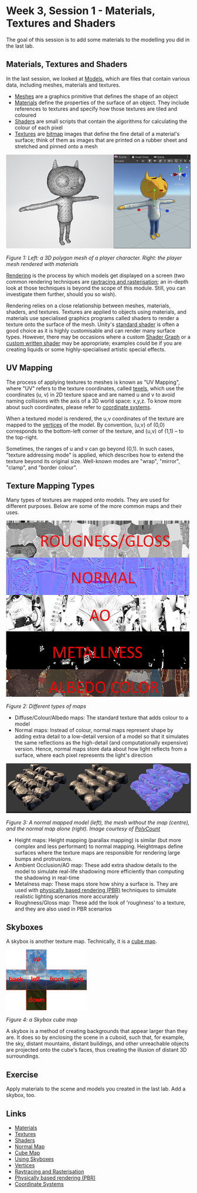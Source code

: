 # Week 3, Session 1 - Materials, Textures and Shaders

The goal of this session is to add some materials to the modelling you did in the last lab.

## Materials, Textures and Shaders

In the last session, we looked at [Models](https://docs.unity3d.com/Manual/models.html), which are files that contain various data, including meshes, materials and textures.

+ [Meshes](https://docs.unity3d.com/Manual/mesh.html) are a graphics primitive that defines the shape of an object
+ [Materials](https://docs.unity3d.com/Manual/Materials.html) define the properties of the surface of an object. They include references to textures and specify how those textures are tiled and coloured
+ [Shaders](https://docs.unity3d.com/Manual/Shaders.html) are small scripts that contain the algorithms for calculating the colour of each pixel
+ [Textures](https://docs.unity3d.com/Manual/Textures.html) are [bitmap](https://en.wikipedia.org/wiki/Bitmap) images that define the fine detail of a material's surface; think of them as images that are printed on a rubber sheet and stretched and pinned onto a mesh

![Mesh and Material](./images/meshAndMaterials.png)

_Figure 1: Left: a 3D polygon mesh of a player character. Right: the player mesh rendered with materials_

[Rendering](https://docs.unity3d.com/Manual/render-pipelines.html) is the process by which models get displayed on a screen (two common rendering techniques are [raytracing and rasterisation](https://blogs.nvidia.com/blog/whats-difference-between-ray-tracing-rasterization/); an in-depth look at those techniques is beyond the scope of this module. Still, you can investigate them further, should you so wish).

Rendering relies on a close relationship between meshes, materials, shaders, and textures. Textures are applied to objects using materials, and materials use specialised graphics programs called shaders to render a texture onto the surface of the mesh. Unity's [standard shader](https://docs.unity3d.com/Manual/shader-StandardShader.html) is often a good choice as it is highly customisable and can render many surface types. However, there may be occasions where a custom [Shader Graph](https://docs.unity3d.com/Manual/shader-graph.html) or a [custom written shader](https://docs.unity3d.com/Manual/shader-writing.html) may be appropriate; examples could be if you are creating liquids or some highly-specialised artistic special effects.

## UV Mapping

The process of applying textures to meshes is known as "UV Mapping", where "UV" refers to the texture coordinates, called [texels](https://en.wikipedia.org/wiki/Texel_(graphics)), which use the coordinates (u, v) in 2D texture space and are named u and v to avoid naming collisions with the axis of a 3D world space: x,y,z. To know more about such coordinates, please refer to [coordinate systems](../coordinateSystems.md).

When a textured model is rendered, the u,v coordinates of the texture are mapped to the [vertices](https://en.wikipedia.org/wiki/Vertex_(computer_graphics)) of the model.
By convention, (u,v) of (0,0) corresponds to the bottom-left corner of the texture, and (u,v) of (1,1) – to the top-right.

Sometimes, the ranges of u and v can go beyond (0,1). In such cases, "texture addressing mode" is applied, which describes how to extend the texture beyond its original size. Well-known modes are "wrap", "mirror", "clamp", and "border colour".

## Texture Mapping Types

Many types of textures are mapped onto models. They are used for different purposes. Below are some of the more common maps and their uses.

![Maps](./images/maps.png)

_Figure 2: Different types of maps_

+ Diffuse/Colour/Albedo maps: The standard texture that adds colour to a model
+ Normal maps: Instead of colour, normal maps represent shape by adding extra detail to a low-detail version of a model so that it simulates the same reflections as the high-detail (and computationally expensive) version. Hence, normal maps store data about how light reflects from a surface, where each pixel represents the light's direction

![Normal Map](./images/normalMap.jpg)

_Figure 3: A normal mapped model (left), the mesh without the map (centre), and the normal map alone (right). Image courtesy of [PolyCount](http://wiki.polycount.com/wiki/Normal_map)_

+ Height maps: Height mapping (parallax mapping) is similar (but more complex and less performant) to normal mapping. Heightmaps define surfaces where the texture maps are responsible for rendering large bumps and protrusions.
+ Ambient Occlusion/AO map: These add extra shadow details to the model to simulate real-life shadowing more efficiently than computing the shadowing in real-time
+ Metalness map: These maps store how shiny a surface is. They are used with [physically based rendering (PBR)](https://pbr-book.org/) techniques to simulate realistic lighting scenarios more accurately
+ Roughness/Gloss map: These add the look of 'roughness' to a texture, and they are also used in PBR scenarios

## Skyboxes

A skybox is another texture map. Technically, it is a [cube map](https://en.wikipedia.org/wiki/Cube_mapping).

![Cube map](./images/skyboxExample.png)

_Figure 4: a Skybox cube map_

A skybox is a method of creating backgrounds that appear larger than they are. It does so by enclosing the scene in a cuboid, such that, for example, the sky, distant mountains, distant buildings, and other unreachable objects are projected onto the cube's faces, thus creating the illusion of distant 3D surroundings.

## Exercise

Apply materials to the scene and models you created in the last lab. Add a skybox, too.

## Links

+ [Materials](https://docs.unity3d.com/Manual/Materials.html)
+ [Textures](https://docs.unity3d.com/Manual/Textures.html)
+ [Shaders](https://docs.unity3d.com/Manual/Shaders.html)
+ [Normal Map](https://docs.unity3d.com/Manual/StandardShaderMaterialParameterNormalMap.html)
+ [Cube Map](https://en.wikipedia.org/wiki/Cube_mapping)
+ [Using Skyboxes](https://docs.unity3d.com/Manual/skyboxes-using.html)
+ [Vertices](https://en.wikipedia.org/wiki/Vertex_(computer_graphics))
+ [Raytracing and Rasterisation](https://blogs.nvidia.com/blog/whats-difference-between-ray-tracing-rasterization/)
+ [Physically based rendering (PBR)](https://pbr-book.org/)
+ [Coordinate Systems](../coordinateSystems.md)
